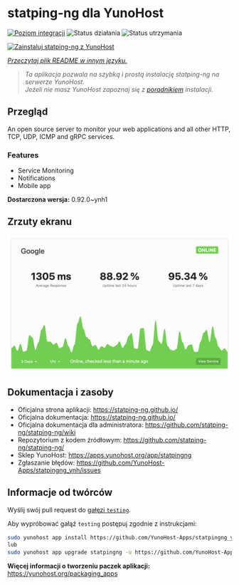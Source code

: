 <!--
To README zostało automatycznie wygenerowane przez <https://github.com/YunoHost/apps/tree/master/tools/readme_generator>
Nie powinno być ono edytowane ręcznie.
-->

# statping-ng dla YunoHost

[![Poziom integracji](https://apps.yunohost.org/badge/integration/statpingng)](https://ci-apps.yunohost.org/ci/apps/statpingng/)
![Status działania](https://apps.yunohost.org/badge/state/statpingng)
![Status utrzymania](https://apps.yunohost.org/badge/maintained/statpingng)

[![Zainstaluj statping-ng z YunoHost](https://install-app.yunohost.org/install-with-yunohost.svg)](https://install-app.yunohost.org/?app=statpingng)

*[Przeczytaj plik README w innym języku.](./ALL_README.md)*

> *Ta aplikacja pozwala na szybką i prostą instalację statping-ng na serwerze YunoHost.*  
> *Jeżeli nie masz YunoHost zapoznaj się z [poradnikiem](https://yunohost.org/install) instalacji.*

## Przegląd

An open source server to monitor your web applications and all other HTTP, TCP, UDP, ICMP and gRPC services.

### Features

- Service Monitoring
- Notifications
- Mobile app


**Dostarczona wersja:** 0.92.0~ynh1

## Zrzuty ekranu

![Zrzut ekranu z statping-ng](./doc/screenshots/statping.png)

## Dokumentacja i zasoby

- Oficjalna strona aplikacji: <https://statping-ng.github.io/>
- Oficjalna dokumentacja: <https://statping-ng.github.io/>
- Oficjalna dokumentacja dla administratora: <https://github.com/statping-ng/statping-ng/wiki>
- Repozytorium z kodem źródłowym: <https://github.com/statping-ng/statping-ng/>
- Sklep YunoHost: <https://apps.yunohost.org/app/statpingng>
- Zgłaszanie błędów: <https://github.com/YunoHost-Apps/statpingng_ynh/issues>

## Informacje od twórców

Wyślij swój pull request do [gałęzi `testing`](https://github.com/YunoHost-Apps/statpingng_ynh/tree/testing).

Aby wypróbować gałąź `testing` postępuj zgodnie z instrukcjami:

```bash
sudo yunohost app install https://github.com/YunoHost-Apps/statpingng_ynh/tree/testing --debug
lub
sudo yunohost app upgrade statpingng -u https://github.com/YunoHost-Apps/statpingng_ynh/tree/testing --debug
```

**Więcej informacji o tworzeniu paczek aplikacji:** <https://yunohost.org/packaging_apps>
